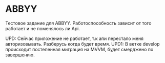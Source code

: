 # ABBYY
Тестовое задание для ABBYY.
Работоспособность зависит от того работает и не поменялось ли Api.

UPD: Сейчас приложение не работает, т.к апи перестало меня авторизовывать. Разберусь когда будет время.
UPD1: В ветке develop происходит постепенная миграция на MVVM, будет смерджено по завершению.
